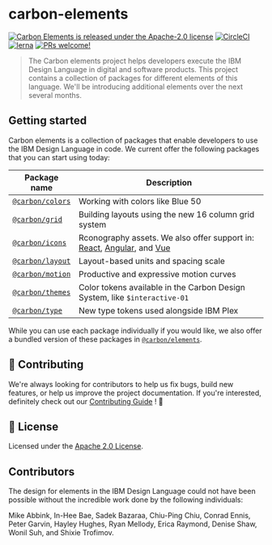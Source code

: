 # carbon-elements

[![Carbon Elements is released under the Apache-2.0 license](https://img.shields.io/badge/license-Apache--2.0-blue.svg)](./LICENSE)
[![CircleCI](https://circleci.com/gh/IBM/carbon-elements.svg?style=shield)](https://circleci.com/gh/IBM/carbon-elements)
[![lerna](https://img.shields.io/badge/maintained%20with-lerna-cc00ff.svg)](https://lernajs.io/)
[![PRs welcome!](https://img.shields.io/badge/PRs-welcome-brightgreen.svg)](./.github/CONTRIBUTING.md)

> The Carbon elements project helps developers execute the
> IBM Design Language in digital and software products. This project contains a
> collection of packages for different elements of this language. We'll be
> introducing additional elements over the next several months.

## Getting started

Carbon elements is a collection of packages that enable developers to use the
IBM Design Language in code. We current offer the following packages that you
can start using today:

| Package name                          | Description                                                                                                                                         |
| ------------------------------------- | --------------------------------------------------------------------------------------------------------------------------------------------------- |
| [`@carbon/colors`](./packages/colors) | Working with colors like Blue 50                                                                                                                    |
| [`@carbon/grid`](./packages/grid)     | Building layouts using the new 16 column grid system                                                                                                |
| [`@carbon/icons`](./packages/icons)   | Rconography assets. We also offer support in: [React](./packages/icons-react), [Angular](./packages/icons-angular), and [Vue](./packages/icons-vue) |
| [`@carbon/layout`](./packages/layout) | Layout-based units and spacing scale                                                                                                                |
| [`@carbon/motion`](./packages/motion) | Productive and expressive motion curves                                                                                                             |
| [`@carbon/themes`](./packages/themes) | Color tokens available in the Carbon Design System, like `$interactive-01`                                                                          |
| [`@carbon/type`](./packages/type)     | New type tokens used alongside IBM Plex                                                                                                             |

While you can use each package individually if you would like, we also offer a
bundled version of these packages in [`@carbon/elements`](./packages/elements).

## 🙌 Contributing

We're always looking for contributors to help us fix bugs, build new
features, or help us improve the project documentation. If you're
interested, definitely check out our [Contributing Guide](/.github/CONTRIBUTING.md)
! 👀

## 📝 License

Licensed under the [Apache 2.0 License](/LICENSE).

## Contributors

The design for elements in the IBM Design Language could not have been
possible without the incredible work done by the following individuals:

Mike Abbink, In-Hee Bae, Sadek Bazaraa, Chiu-Ping Chiu, Conrad Ennis,
Peter Garvin, Hayley Hughes, Ryan Mellody, Erica Raymond, Denise Shaw, Wonil Suh,
and Shixie Trofimov.
